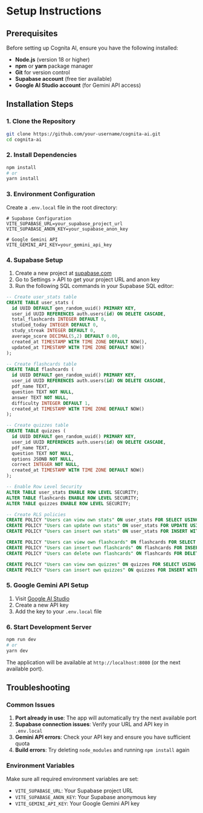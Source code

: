 # Setup Instructions

## Prerequisites

Before setting up Cognita AI, ensure you have the following installed:

- **Node.js** (version 18 or higher)
- **npm** or **yarn** package manager
- **Git** for version control
- **Supabase account** (free tier available)
- **Google AI Studio account** (for Gemini API access)

## Installation Steps

### 1. Clone the Repository

```bash
git clone https://github.com/your-username/cognita-ai.git
cd cognita-ai
```

### 2. Install Dependencies

```bash
npm install
# or
yarn install
```

### 3. Environment Configuration

Create a `.env.local` file in the root directory:

```env
# Supabase Configuration
VITE_SUPABASE_URL=your_supabase_project_url
VITE_SUPABASE_ANON_KEY=your_supabase_anon_key

# Google Gemini API
VITE_GEMINI_API_KEY=your_gemini_api_key
```

### 4. Supabase Setup

1. Create a new project at [supabase.com](https://supabase.com)
2. Go to Settings > API to get your project URL and anon key
3. Run the following SQL commands in your Supabase SQL editor:

```sql
-- Create user_stats table
CREATE TABLE user_stats (
  id UUID DEFAULT gen_random_uuid() PRIMARY KEY,
  user_id UUID REFERENCES auth.users(id) ON DELETE CASCADE,
  total_flashcards INTEGER DEFAULT 0,
  studied_today INTEGER DEFAULT 0,
  study_streak INTEGER DEFAULT 0,
  average_score DECIMAL(5,2) DEFAULT 0.00,
  created_at TIMESTAMP WITH TIME ZONE DEFAULT NOW(),
  updated_at TIMESTAMP WITH TIME ZONE DEFAULT NOW()
);

-- Create flashcards table
CREATE TABLE flashcards (
  id UUID DEFAULT gen_random_uuid() PRIMARY KEY,
  user_id UUID REFERENCES auth.users(id) ON DELETE CASCADE,
  pdf_name TEXT,
  question TEXT NOT NULL,
  answer TEXT NOT NULL,
  difficulty INTEGER DEFAULT 1,
  created_at TIMESTAMP WITH TIME ZONE DEFAULT NOW()
);

-- Create quizzes table
CREATE TABLE quizzes (
  id UUID DEFAULT gen_random_uuid() PRIMARY KEY,
  user_id UUID REFERENCES auth.users(id) ON DELETE CASCADE,
  pdf_name TEXT,
  question TEXT NOT NULL,
  options JSONB NOT NULL,
  correct INTEGER NOT NULL,
  created_at TIMESTAMP WITH TIME ZONE DEFAULT NOW()
);

-- Enable Row Level Security
ALTER TABLE user_stats ENABLE ROW LEVEL SECURITY;
ALTER TABLE flashcards ENABLE ROW LEVEL SECURITY;
ALTER TABLE quizzes ENABLE ROW LEVEL SECURITY;

-- Create RLS policies
CREATE POLICY "Users can view own stats" ON user_stats FOR SELECT USING (auth.uid() = user_id);
CREATE POLICY "Users can update own stats" ON user_stats FOR UPDATE USING (auth.uid() = user_id);
CREATE POLICY "Users can insert own stats" ON user_stats FOR INSERT WITH CHECK (auth.uid() = user_id);

CREATE POLICY "Users can view own flashcards" ON flashcards FOR SELECT USING (auth.uid() = user_id);
CREATE POLICY "Users can insert own flashcards" ON flashcards FOR INSERT WITH CHECK (auth.uid() = user_id);
CREATE POLICY "Users can delete own flashcards" ON flashcards FOR DELETE USING (auth.uid() = user_id);

CREATE POLICY "Users can view own quizzes" ON quizzes FOR SELECT USING (auth.uid() = user_id);
CREATE POLICY "Users can insert own quizzes" ON quizzes FOR INSERT WITH CHECK (auth.uid() = user_id);
```

### 5. Google Gemini API Setup

1. Visit [Google AI Studio](https://aistudio.google.com/)
2. Create a new API key
3. Add the key to your `.env.local` file

### 6. Start Development Server

```bash
npm run dev
# or
yarn dev
```

The application will be available at `http://localhost:8080` (or the next available port).

## Troubleshooting

### Common Issues

1. **Port already in use**: The app will automatically try the next available port
2. **Supabase connection issues**: Verify your URL and API key in `.env.local`
3. **Gemini API errors**: Check your API key and ensure you have sufficient quota
4. **Build errors**: Try deleting `node_modules` and running `npm install` again

### Environment Variables

Make sure all required environment variables are set:

- `VITE_SUPABASE_URL`: Your Supabase project URL
- `VITE_SUPABASE_ANON_KEY`: Your Supabase anonymous key
- `VITE_GEMINI_API_KEY`: Your Google Gemini API key


